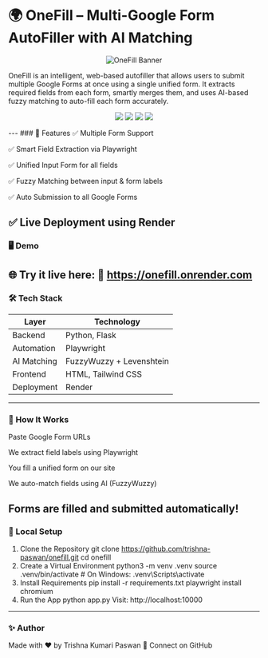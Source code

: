 # 🌍 OneFill – Multi-Google Form AutoFiller with AI Matching
<p align="center"> <img src="https://socialify.git.ci/trishna-paswan/onefill/image?font=Bitter&language=1&name=1&owner=1&pattern=Solid&stargazers=1&theme=Dark" alt="OneFill Banner" /> </p>
OneFill is an intelligent, web-based autofiller that allows users to submit multiple Google Forms at once using a single unified form. It extracts required fields from each form, smartly merges them, and uses AI-based fuzzy matching to auto-fill each form accurately.


<p align="center"> <img src="https://img.shields.io/badge/Built%20With-Flask-blue.svg" /> <img src="https://img.shields.io/badge/Web%20Automation-Playwright-green.svg" /> <img src="https://img.shields.io/badge/AI%20Matching-FuzzyWuzzy-yellow.svg" /> <img src="https://img.shields.io/badge/Deployed%20On-Render-purple.svg" /> </p>
---
### 📌 Features
✅ Multiple Form Support

✅ Smart Field Extraction via Playwright

✅ Unified Input Form for all fields

✅ Fuzzy Matching between input & form labels

✅ Auto Submission to all Google Forms

✅ Live Deployment using Render
---

### 🖥️ Demo
🌐 Try it live here:
🔗 https://onefill.onrender.com
---

### 🛠️ Tech Stack

| Layer        | Technology                |
|--------------|---------------------------|
| Backend      | Python, Flask             |
| Automation   | Playwright                |
| AI Matching  | FuzzyWuzzy + Levenshtein  |
| Frontend     | HTML, Tailwind CSS|
| Deployment   | Render                    |
---
### 🚀 How It Works
Paste Google Form URLs

We extract field labels using Playwright

You fill a unified form on our site

We auto-match fields using AI (FuzzyWuzzy)

Forms are filled and submitted automatically!
---
### 🧪 Local Setup
1. Clone the Repository
git clone https://github.com/trishna-paswan/onefill.git
cd onefill
2. Create a Virtual Environment
python3 -m venv .venv
source .venv/bin/activate  # On Windows: .venv\Scripts\activate
3. Install Requirements
pip install -r requirements.txt
playwright install chromium
4. Run the App
python app.py
Visit: http://localhost:10000
---
### ✨ Author
Made with ❤️ by Trishna Kumari Paswan
📧 Connect on GitHub
